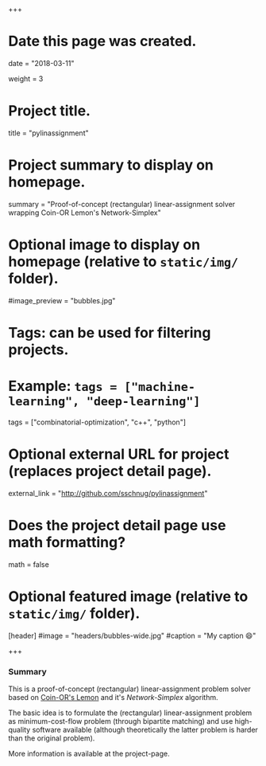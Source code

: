 +++
# Date this page was created.
date = "2018-03-11"

weight = 3

# Project title.
title = "pylinassignment"

# Project summary to display on homepage.
summary = "Proof-of-concept (rectangular) linear-assignment solver wrapping Coin-OR Lemon's Network-Simplex"

# Optional image to display on homepage (relative to `static/img/` folder).
#image_preview = "bubbles.jpg"

# Tags: can be used for filtering projects.
# Example: `tags = ["machine-learning", "deep-learning"]`
tags = ["combinatorial-optimization", "c++", "python"]

# Optional external URL for project (replaces project detail page).
external_link = "http://github.com/sschnug/pylinassignment"

# Does the project detail page use math formatting?
math = false

# Optional featured image (relative to `static/img/` folder).
[header]
#image = "headers/bubbles-wide.jpg"
#caption = "My caption :smile:"

+++

### Summary
This is a proof-of-concept (rectangular) linear-assignment problem solver based on [Coin-OR's Lemon](http://lemon.cs.elte.hu/trac/lemon)
and it's *Network-Simplex* algorithm.

The basic idea is to formulate the (rectangular) linear-assignment problem as minimum-cost-flow problem (through bipartite matching) and use high-quality software available (although theoretically the latter problem is harder than the original problem).

More information is available at the project-page.
